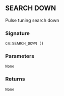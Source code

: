 ## SEARCH DOWN

Pulse tuning search down


### Signature

`C4:SEARCH_DOWN ()`


### Parameters

`None`


### Returns

`None
`
